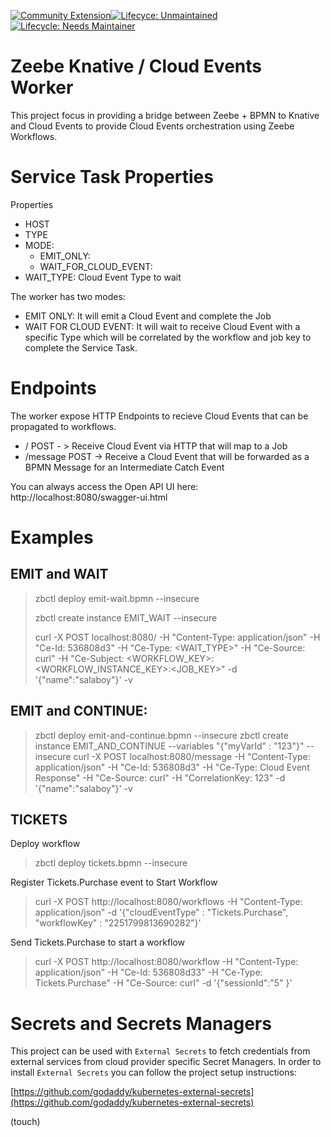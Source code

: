 [![Community Extension](https://img.shields.io/badge/Community%20Extension-An%20open%20source%20community%20maintained%20project-FF4700)](https://github.com/camunda-community-hub/community)[![Lifecyce: Unmaintained](https://img.shields.io/badge/Lifecycle-Unmaintained-lightgrey)](https://github.com/Camunda-Community-Hub/community/blob/main/extension-lifecycle.md#Unmaintained-)[![Lifecycle: Needs Maintainer](https://img.shields.io/badge/Lifecycle-Needs%20Maintainer%20-ff69b4)](https://github.com/Camunda-Community-Hub/community/blob/main/extension-lifecycle.md#Unmaintained-)

# Zeebe Knative / Cloud Events Worker

This project focus in providing a bridge between Zeebe + BPMN to Knative and Cloud Events to provide Cloud Events orchestration using Zeebe Workflows. 


# Service Task Properties

Properties
- HOST
- TYPE
- MODE: 
  - EMIT_ONLY: 
  - WAIT_FOR_CLOUD_EVENT: 
- WAIT_TYPE: Cloud Event Type to wait 

The worker has two modes:
- EMIT ONLY: It will emit a Cloud Event and complete the Job
- WAIT FOR CLOUD EVENT: It will wait to receive Cloud Event with a specific Type which will be correlated by the workflow and job key to complete the Service Task. 
 

# Endpoints

The worker expose HTTP Endpoints to recieve Cloud Events that can be propagated to workflows. 

- / POST - > Receive Cloud Event via HTTP that will map to a Job
- /message POST -> Receive a Cloud Event that will be forwarded as a BPMN Message for an Intermediate Catch Event 


You can always access the Open API UI here: http://localhost:8080/swagger-ui.html


# Examples

## EMIT and WAIT

> zbctl deploy emit-wait.bpmn --insecure
>
> zbctl create instance EMIT_WAIT  --insecure
>
> curl -X POST localhost:8080/ -H "Content-Type: application/json" -H "Ce-Id: 536808d3" -H "Ce-Type: <WAIT_TYPE>" -H "Ce-Source: curl" -H "Ce-Subject: <WORKFLOW_KEY>:<WORKFLOW_INSTANCE_KEY>:<JOB_KEY>"  -d '{"name":"salaboy"}'  -v
>

## EMIT and CONTINUE:
> zbctl deploy emit-and-continue.bpmn --insecure
> zbctl create instance EMIT_AND_CONTINUE --variables "{\"myVarId\" : \"123\"}" --insecure
>  curl -X POST localhost:8080/message -H "Content-Type: application/json" -H "Ce-Id: 536808d3" -H "Ce-Type: Cloud Event Response" -H "Ce-Source: curl" -H "CorrelationKey: 123" -d '{"name":"salaboy"}'  -v 


## TICKETS
Deploy workflow
> zbctl deploy tickets.bpmn --insecure

Register Tickets.Purchase event to Start Workflow
> curl -X POST http://localhost:8080/workflows -H "Content-Type: application/json" -d '{"cloudEventType" : "Tickets.Purchase", "workflowKey" : "2251799813690282"}'

Send Tickets.Purchase to start a workflow
> curl -X POST http://localhost:8080/workflow -H "Content-Type: application/json" -H "Ce-Id: 536808d33" -H "Ce-Type: Tickets.Purchase" -H "Ce-Source: curl" -d '{"sessionId":"5" }'
             
# Secrets and Secrets Managers

This project can be used with `External Secrets` to fetch credentials from external services from cloud provider specific Secret Managers.
In order to install `External Secrets` you can follow the project setup instructions: 

[https://github.com/godaddy/kubernetes-external-secrets](https://github.com/godaddy/kubernetes-external-secrets)

(touch)
